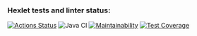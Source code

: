### Hexlet tests and linter status:
[![Actions Status](https://github.com/dariazem25/java-project-lvl3/workflows/hexlet-check/badge.svg)](https://github.com/dariazem25/java-project-lvl3/actions)
![Java CI](https://github.com/dariazem25/java-project-lvl3/workflows/Java%20CI/badge.svg)
[![Maintainability](https://api.codeclimate.com/v1/badges/062f53d8cdbb0d68047b/maintainability)](https://codeclimate.com/github/dariazem25/java-project-lvl3/maintainability)
[![Test Coverage](https://api.codeclimate.com/v1/badges/062f53d8cdbb0d68047b/test_coverage)](https://codeclimate.com/github/dariazem25/java-project-lvl3/test_coverage)